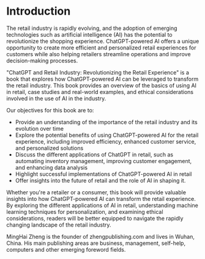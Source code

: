 # Introduction

The retail industry is rapidly evolving, and the adoption of emerging technologies such as artificial intelligence (AI) has the potential to revolutionize the shopping experience. ChatGPT-powered AI offers a unique opportunity to create more efficient and personalized retail experiences for customers while also helping retailers streamline operations and improve decision-making processes.

"ChatGPT and Retail Industry: Revolutionizing the Retail Experience" is a book that explores how ChatGPT-powered AI can be leveraged to transform the retail industry. This book provides an overview of the basics of using AI in retail, case studies and real-world examples, and ethical considerations involved in the use of AI in the industry.

Our objectives for this book are to:

* Provide an understanding of the importance of the retail industry and its evolution over time
* Explore the potential benefits of using ChatGPT-powered AI for the retail experience, including improved efficiency, enhanced customer service, and personalized solutions
* Discuss the different applications of ChatGPT in retail, such as automating inventory management, improving customer engagement, and enhancing data analysis
* Highlight successful implementations of ChatGPT-powered AI in retail
* Offer insights into the future of retail and the role of AI in shaping it.

Whether you're a retailer or a consumer, this book will provide valuable insights into how ChatGPT-powered AI can transform the retail experience. By exploring the different applications of AI in retail, understanding machine learning techniques for personalization, and examining ethical considerations, readers will be better equipped to navigate the rapidly changing landscape of the retail industry.

MingHai Zheng is the founder of zhengpublishing.com and lives in Wuhan, China. His main publishing areas are business, management, self-help, computers and other emerging foreword fields.
